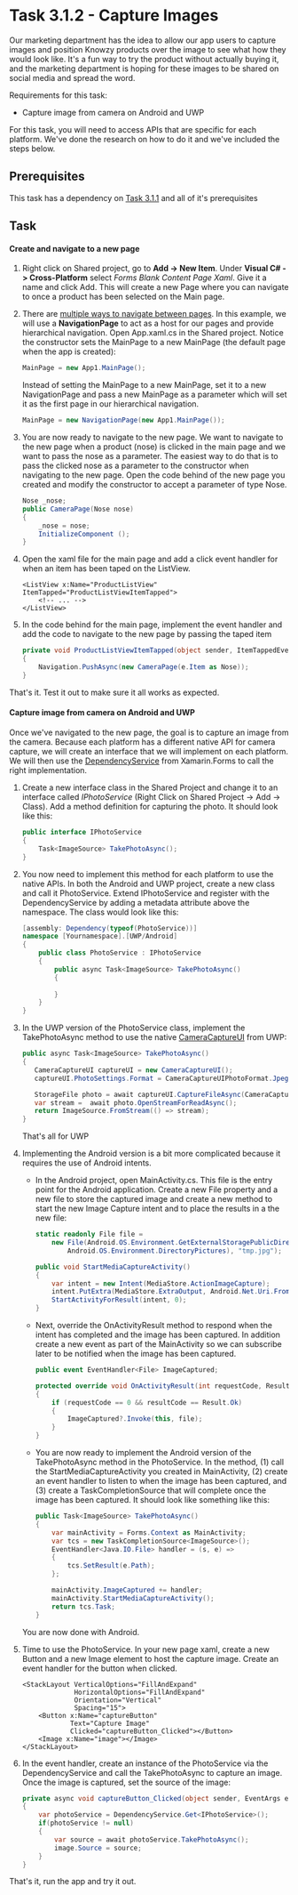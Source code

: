 # Task 3.1.2 - Capture Images

Our marketing department has the idea to allow our app users to capture images and position Knowzy products over the image to see what how they would look like. It's a fun way to try the product without actually buying it, and the marketing department is hoping for these images to be shared on social media and spread the word.

Requirements for this task:
* Capture image from camera on Android and UWP

For this task, you will need to access APIs that are specific for each platform. We've done the research on how to do it and we've included the steps below.

## Prerequisites 

This task has a dependency on [Task 3.1.1](311_XamarinForms.md) and all of it's prerequisites

## Task 

#### Create and navigate to a new page

1. Right click on Shared project, go to **Add -> New Item**. Under **Visual C# -> Cross-Platform** select *Forms Blank Content Page Xaml*. Give it a name and click Add. This will create a new Page where you can navigate to once a product has been selected on the Main page. 

2. There are [multiple ways to navigate between pages](https://developer.xamarin.com/guides/xamarin-forms/application-fundamentals/navigation/). In this example, we will use a **NavigationPage** to act as a host for our pages and provide hierarchical navigation. Open App.xaml.cs in the Shared project. Notice the constructor sets the MainPage to a new MainPage (the default page when the app is created):

    ```csharp
    MainPage = new App1.MainPage();
    ```

    Instead of setting the MainPage to a new MainPage, set it to a new NavigationPage and pass a new MainPage as a parameter which will set it as the first page in our hierarchical navigation.

    ```csharp
    MainPage = new NavigationPage(new App1.MainPage());
    ```

3. You are now ready to navigate to the new page. We want to navigate to the new page when a product (nose) is clicked in the main page and we want to pass the nose as a parameter. The easiest way to do that is to pass the clicked nose as a parameter to the constructor when navigating to the new page. Open the code behind of the new page you created and modify the constructor to accept a parameter of type Nose.

    ```csharp
    Nose _nose;
    public CameraPage(Nose nose)
    {
        _nose = nose;
        InitializeComponent ();
    }
    ```

4. Open the xaml file for the main page and add a click event handler for when an item has been taped on the ListView.

    ```xaml
    <ListView x:Name="ProductListView" ItemTapped="ProductListViewItemTapped">
        <!-- ... -->
    </ListView>
    ```

5. In the code behind for the main page, implement the event handler and add the code to navigate to the new page by passing the taped item

    ```csharp
    private void ProductListViewItemTapped(object sender, ItemTappedEventArgs e)
    {
        Navigation.PushAsync(new CameraPage(e.Item as Nose));
    }
    ```

That's it. Test it out to make sure it all works as expected.

#### Capture image from camera on Android and UWP

Once we've navigated to the new page, the goal is to capture an image from the camera. Because each platform has a different native API for camera capture, we will create an interface that we will implement on each platform. We will then use the [DependencyService](https://developer.xamarin.com/guides/xamarin-forms/application-fundamentals/dependency-service/introduction/) from Xamarin.Forms to call the right implementation.

1. Create a new interface class in the Shared Project and change it to an interface called *IPhotoService* (Right Click on Shared Project -> Add -> Class). Add a method definition for capturing the photo. It should look like this:

    ```csharp
    public interface IPhotoService
    {
        Task<ImageSource> TakePhotoAsync();
    }
    ```

2. You now need to implement this method for each platform to use the native APIs. In both the Android and UWP project, create a new class and call it PhotoService. Extend IPhotoService and register with the DependencyService by adding a metadata attribute above the namespace. The class would look like this:

    ```csharp
    [assembly: Dependency(typeof(PhotoService))]
    namespace [Yournamespace].[UWP/Android]
    {
        public class PhotoService : IPhotoService
        {
            public async Task<ImageSource> TakePhotoAsync()
            {
                
            }
        }
    }
    ```

3. In the UWP version of the PhotoService class, implement the TakePhotoAsync method to use the native [CameraCaptureUI](https://docs.microsoft.com/en-us/uwp/api/windows.media.capture.cameracaptureui) from UWP:

     ```csharp
     public async Task<ImageSource> TakePhotoAsync()
    {
        CameraCaptureUI captureUI = new CameraCaptureUI();
        captureUI.PhotoSettings.Format = CameraCaptureUIPhotoFormat.Jpeg;

        StorageFile photo = await captureUI.CaptureFileAsync(CameraCaptureUIMode.Photo);
        var stream =  await photo.OpenStreamForReadAsync();
        return ImageSource.FromStream(() => stream);
    }
     ```

     That's all for UWP

4. Implementing the Android version is a bit more complicated because it requires the use of Android intents. 
    * In the Android project, open MainActivity.cs. This file is the entry point for the Android application. Create a new File property and a new file to store the captured image and create a new method to start the new Image Capture intent and to place the results in a the new file:

        ```csharp
        static readonly File file = 
            new File(Android.OS.Environment.GetExternalStoragePublicDirectory(
                Android.OS.Environment.DirectoryPictures), "tmp.jpg");

        public void StartMediaCaptureActivity()
        {
            var intent = new Intent(MediaStore.ActionImageCapture);
            intent.PutExtra(MediaStore.ExtraOutput, Android.Net.Uri.FromFile(file));
            StartActivityForResult(intent, 0);
        }

        ```
    
    * Next, override the OnActivityResult method to respond when the intent has completed and the image has been captured. In addition create a new event as part of the MainActivity so we can subscribe later to be notified when the image has been captured.

        ```csharp
        public event EventHandler<File> ImageCaptured;

        protected override void OnActivityResult(int requestCode, Result resultCode, Intent data)
        {
            if (requestCode == 0 && resultCode == Result.Ok)
            {
                ImageCaptured?.Invoke(this, file);
            }
        }
        ```

    * You are now ready to implement the Android version of the TakePhotoAsync method in the PhotoService. In the method, (1) call the StartMediaCaptureActivity you created in MainActivity, (2) create an event handler to listen to when the image has been captured, and (3) create a TaskCompletionSource that will complete once the image has been captured. It should look like something like this:

        ```csharp
        public Task<ImageSource> TakePhotoAsync()
        {
            var mainActivity = Forms.Context as MainActivity;
            var tcs = new TaskCompletionSource<ImageSource>();
            EventHandler<Java.IO.File> handler = (s, e) =>
            {
                tcs.SetResult(e.Path);
            };

            mainActivity.ImageCaptured += handler;
            mainActivity.StartMediaCaptureActivity();
            return tcs.Task;
        }
        ```

    You are now done with Android.

5. Time to use the PhotoService. In your new page xaml, create a new Button and a new Image element to host the capture image. Create an event handler for the button when clicked.

    ```xaml
    <StackLayout VerticalOptions="FillAndExpand"
                 HorizontalOptions="FillAndExpand"
                 Orientation="Vertical"
                 Spacing="15">
        <Button x:Name="captureButton" 
                Text="Capture Image" 
                Clicked="captureButton_Clicked"></Button>
        <Image x:Name="image"></Image>
    </StackLayout>
    ```

6. In the event handler, create an instance of the PhotoService via the DependencyService and call the TakePhotoAsync to capture an image. Once the image is captured, set the source of the image:

    ```csharp
    private async void captureButton_Clicked(object sender, EventArgs e)
    {
        var photoService = DependencyService.Get<IPhotoService>();
        if(photoService != null)
        {
            var source = await photoService.TakePhotoAsync();
            image.Source = source;
        }
    }
    ```

That's it, run the app and try it out.
